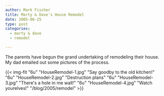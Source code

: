 ```yaml
---
author: Mark Fischer
title: Marty & Dave's House Remodel
date: 2005-06-25
type: post
categories:
  - marty & dave
  - remodel

---
```


The parents have begun the grand undertaking of remodeling their house.  My dad emailed
out some pictures of the process.

<!--more-->

{{< img-fit
    "6u" "HouseRemodel-1.jpg" "Say goodby to the old kitchen!"
    "6u" "HouseRemodel-2.jpg" "Destruction plans"
    "6u" "HouseRemodel-3.jpg" "There's a hole in me wall!"
    "6u" "HouseRemodel-4.jpg" "Watch yourelves!"
    "/blog/2005/remodel" >}}
